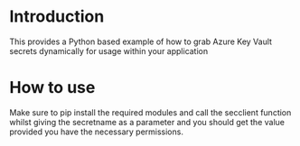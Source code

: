 # Introduction

This provides a Python based example of how to grab Azure Key Vault secrets dynamically for usage within your application

# How to use

Make sure to pip install the required modules and call the secclient function whilst giving the secretname as a parameter and you should get the value provided you have the necessary permissions.
